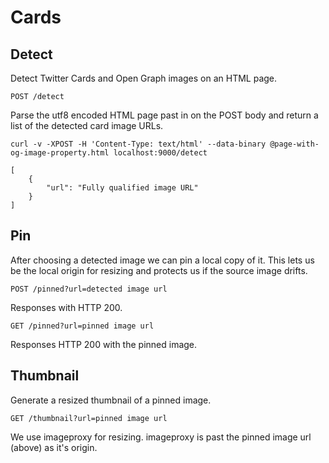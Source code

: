 # Cards

##  Detect

Detect Twitter Cards and Open Graph images on an HTML page.

```
POST /detect
```
Parse the utf8 encoded HTML page past in on the POST body and return a list of the detected card image URLs.

```
curl -v -XPOST -H 'Content-Type: text/html' --data-binary @page-with-og-image-property.html localhost:9000/detect
```

```
[
    {
        "url": "Fully qualified image URL"
    }
]
```


## Pin

After choosing a detected image we can pin a local copy of it.
This lets us be the local origin for resizing and protects us if the source image drifts.

```
POST /pinned?url=detected image url
```

Responses with HTTP 200.

```
GET /pinned?url=pinned image url
```

Responses HTTP 200 with the pinned image.



## Thumbnail

Generate a resized thumbnail of a pinned image.

```
GET /thumbnail?url=pinned image url
```

We use imageproxy for resizing. imageproxy is past the pinned image url (above) as it's origin.


